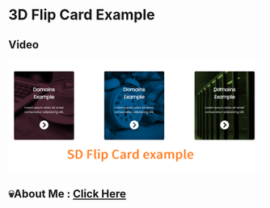 # 3D Flip Card Example

## Video

[![test](/3D%20Flip%20Card/Images/3d_flip_card.png)](https://youtu.be/gC_TvZYOg6k)

## 💀About Me : [Click Here](https://linktr.ee/evileye0666)
